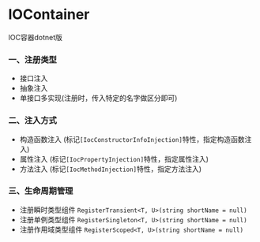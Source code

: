 # IOContainer
IOC容器dotnet版



### 一、注册类型

* 接口注入
* 抽象注入
* 单接口多实现(注册时，传入特定的名字做区分即可)



### 二、注入方式

* 构造函数注入 (标记`[IocConstructorInfoInjection]`特性，指定构造函数注入)
* 属性注入 (标记`[IocPropertyInjection]`特性，指定属性注入)
* 方法注入 (标记`[IocMethodInjection]`特性，指定方法注入)



### 三、生命周期管理

* 注册瞬时类型组件 `RegisterTransient<T, U>(string shortName = null)`
* 注册单例类型组件 `RegisterSingleton<T, U>(string shortName = null)`
* 注册作用域类型组件 `RegisterScoped<T, U>(string shortName = null)`







